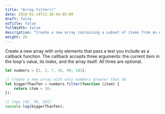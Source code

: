 ```yaml
---
title: "Array.filter()"
date: 2018-01-14T21:38:44-05:00
draft: false
noTitle: false
fullWidth: false
description: "Create a new array containing a subset of items from an existing ones."
weight: 20
---
```


Create a new array with only elements that pass a test you include as a callback function. The callback accepts three arguments: the current item in the loop's value, its index, and the array itself. All three are optional.

```javascript
let numbers = [1, 2, 7, 42, 99, 101];

// Create a new array with only numbers greater than 10
let biggerThanTen = numbers.filter(function (item) {
	return item > 10;
});

// logs [42, 99, 101]
console.log(biggerThanTen);
```